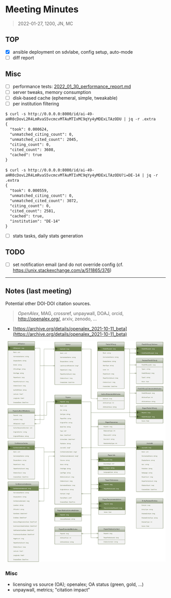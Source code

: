 # Meeting Minutes

> 2022-01-27, 1200, JN, MC

## TOP

* [x] ansible deployment on sdvlabe, config setup, auto-mode
* [ ] diff report

## Misc

* [ ] performance tests: [2022_01_30_performance_report.md](https://github.com/slub/labe/blob/main/notes/2022_01_30_performance_report.md)
* [ ] server tweaks, memory consumption
* [ ] disk-based cache (ephemeral, simple, tweakable)
* [ ] per institution filtering

```
$ curl -s http://0.0.0.0:8000/id/ai-49-aHR0cDovL2R4LmRvaS5vcmcvMTAuMTIxMC9qYy4yMDExLTAzODU | jq -r .extra
{
  "took": 0.000624,
  "unmatched_citing_count": 0,
  "unmatched_cited_count": 2045,
  "citing_count": 0,
  "cited_count": 3608,
  "cached": true
}

$ curl -s http://0.0.0.0:8000/id/ai-49-aHR0cDovL2R4LmRvaS5vcmcvMTAuMTIxMC9qYy4yMDExLTAzODU?i=DE-14 | jq -r .extra
{
  "took": 0.000559,
  "unmatched_citing_count": 0,
  "unmatched_cited_count": 3072,
  "citing_count": 0,
  "cited_count": 2581,
  "cached": true,
  "institution": "DE-14"
}
```

* [ ] stats tasks, daily stats generation

## TODO

* [ ] set notification email (and do not override config (cf. https://unix.stackexchange.com/a/511865/376)

----


## Notes (last meeting)

Potential other DOI-DOI citation sources.

> *OpenAlex*, MAG, crossref, unpaywall, DOAJ, orcid, http://openalex.org/, arxiv,
> zenodo, ...

* [https://archive.org/details/openalex_2021-10-11_beta](https://archive.org/details/openalex_2021-10-11_beta)

![](mag-entity-relationship-diagram.png)

### Misc

* licensing vs source (OA); openalex; OA status (green, gold, ...)
* unpaywall, metrics; "citation impact"
